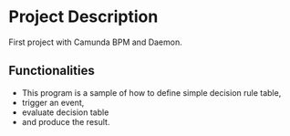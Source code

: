 # Project Description
First project with Camunda BPM and Daemon. 

## Functionalities
 * This program is a sample of how to define simple decision rule table,
 * trigger an event, 
 * evaluate decision table 
 * and produce the result. 